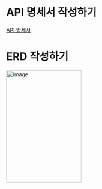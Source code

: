 # API 명세서 작성하기    
[API 명세서](https://documenter.getpostman.com/view/27301593/2sB3QNpU4u#4bab3e1b-8803-40f3-a0ed-ff16106bb095)

# ERD 작성하기   
<img width="200" height="300" alt="image" src="https://github.com/user-attachments/assets/fd290910-3182-49bd-b3c5-4f0f9786eafc" />
